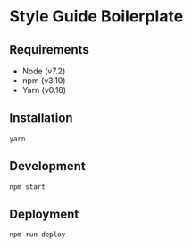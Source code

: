 # Style Guide Boilerplate

## Requirements

- Node (v7.2)
- npm (v3.10)
- Yarn (v0.18)

## Installation

`yarn`

## Development

`npm start`

## Deployment

`npm run deploy`

